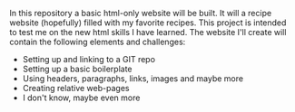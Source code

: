 In this repository a basic html-only website will be built. It will a recipe website (hopefully) filled with my favorite recipes. This project is intended to test me on the new html skills I have learned. The website I'll create will contain the following elements and challenges:
- Setting up and linking to a GIT repo
- Setting up a basic boilerplate
- Using headers, paragraphs, links, images and maybe more
- Creating relative web-pages 
- I don't know, maybe even more

